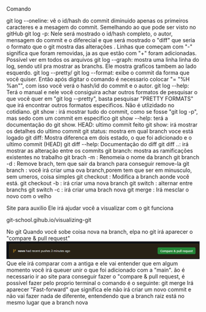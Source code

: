 Comando 

git log --oneline: vê o id/hash do commit diminuido apenas os primeiros caracteres e a mesagem do commit. Semelhando ao que pode ser visto no gitHub
git log -p: Nele será mostrado o id/hash completo, o autor, mensagem do commit e o diferecial e que será mostrado o "diff" que seria o formato que o git mostra das alterações . Linhas que começam com "-" significa que foram removidas, ja as que estão com "+" foram adicionadas. Possível ver em todos os arquivos 
git log --graph: mostra uma linha linha do log, sendo util pra mostrar as branchs. Ele mostra graficos tambem ao lado esquerdo. 
git log --pretty/ git log --format: exibe o commit da forma que você quiser. Então após digitar o comando é necessario colocar "= "%H %an"", com isso você verá o hash/id do commit e o autor. 
git log --help: Terá o manual e nele você consiguira achar outros formatos de pesquisar o que você quer em "git log --pretty", basta pesquisar "PRETTY FORMATS" que irá encontrar outros formatos especificos. Não é utlizidado  no cotidiano.
git show <hash commit>: irá mostrar tudo do commit, como se fosse "git log -p", mas sedo com um commit em especifico
git show --help: terá a documentação do git show.
HEAD: ultimo commit feito 
git show: irá mostrar os detalhes do ultimo commit
git status: mostra em qual branch voce está logado 
git diff: Mostra diferenca em dois estado, o que foi adicionado e o ultimo commit (HEAD)
git diff --help: Documentação do diff
git diff <hash commit>..<hash commit>: irá mostrar as alteração entre os commits
git branch: mostra as ramificações existentes no trabalho 
git brach -m <nome da branch> <nome novo>: Renomeia o nome da branch 
git branch -d <nome da branch>:  Remove brach, tem que sair da branch para conseguir remove-la
git branch <nome da branch>: você irá criar uma ova branch,porem tem que ser em minusculo, sem umeros, coisa simples
git checkout <nome da branch>: Modifica a branch aonde você está.
git checkout -b <nome da brach nova>: irá criar uma nova branch
git switch <nome da branch>: alternar entre branchs
git switch -c <nome da branch nova>: irá criar uma brach nova
git merge <nome da branch>: Irá mesclar o novo com o velho 



Site para auxilio
 Ele irá ajudar você a visualizar com o git funciona 

git-school.gihub.io/visualizing-git



No git
Quando você sobe coisa nova na branch, elpa no git irá aparecer o "compare & pull request"
![alt text](image.png)
Que ele irá comparar com a antiga e ele vai entender que em algum momento você irá queuer unir o que foi adicionado com a "main". ão é necessario ir ao site para conseguir fazer o "compare & pull request, é possível fazer pelo proprio terminal o comando é o seguinte: 
git merge <nome da branch>
Irá aparecer "Fast-forward" que significa ele não irá criar um novo commit e não vai fazer nada de diferente, entendendo que a branch raiz está no mesmo lugar que a branch nova

